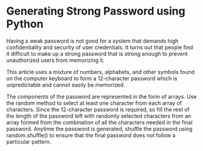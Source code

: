 # Generating Strong Password using Python

Having a weak password is not good for a system that demands high confidentiality and security of user credentials. It turns out that people find it difficult to make up a strong password that is strong enough to prevent unauthorized users from memorizing it. 
 

This article uses a mixture of numbers, alphabets, and other symbols found on the computer keyboard to form a 12-character password which is unpredictable and cannot easily be memorized. 
 

The components of the password are represented in the form of arrays.
Use the random method to select at least one character from each array of characters.
Since the 12-character password is required, so fill the rest of the length of the password left with randomly selected characters from an array formed from the combination of all the characters needed in the final password. Anytime the password is generated, shuffle the password using random.shuffle() to ensure that the final password does not follow a particular pattern.